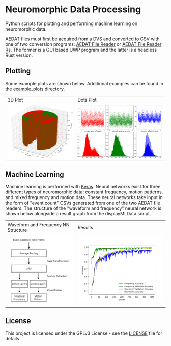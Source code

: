 # Neuromorphic Data Processing

Python scripts for plotting and performing machine learning on neuromorphic data.

AEDAT files must first be acquired from a DVS and converted to CSV with one of two conversion programs: [AEDAT File Reader](https://github.com/MartinNowak96/AEDAT-File-Reader) or [AEDAT File Reader Rs](https://github.com/Mibblez/aedat-file-reader-rs). The former is a GUI based UWP program and the latter is a headless Rust version.

## Plotting

Some example plots are shown below. Additional examples can be found in the [example_plots](examples/example_plots) directory.

<table>
  <tr>
     <td>3D Plot</td>
     <td>Dots Plot</td>
  </tr>
  <tr>
    <td><img src="examples/example_plots/3D_Plot.jpg" width=350></td>
    <td><img src="examples/example_plots/Dots.png" width=460></td>
  </tr>
 </table>

## Machine Learning

Machine learning is performed with [Keras](https://keras.io/). Neural networks exist for three different types of neuromorphic data: constant frequency, motion patterns, and mixed frequency and motion data. These neural networks take input in the form of "event count" CSVs generated from one of the two AEDAT file readers. The structure of the "waveform and frequency" neural network is shown below alongside a result graph from the displayMLData script.

<table>
  <tr>
     <td>Waveform and Frequency NN Structure</td>
     <td>Results</td>
  </tr>
  <tr>
    <td><img src="examples/nn_examples/freq&waveformNN.png" width=350></td>
    <td><img src="examples/nn_examples/freq&waveformNN_resultGraph.png" width=500></td>
  </tr>
 </table>

## License

This project is licensed under the GPLv3 License - see the [LICENSE](LICENSE) file for details
